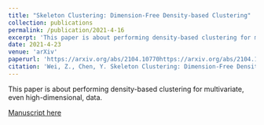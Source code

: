 ```yaml
---
title: "Skeleton Clustering: Dimension-Free Density-based Clustering"
collection: publications
permalink: /publication/2021-4-16
excerpt: 'This paper is about performing density-based clustering for multivariate, even high-dimensional, data.'
date: 2021-4-23
venue: 'arXiv'
paperurl: 'https://arxiv.org/abs/2104.10770https://arxiv.org/abs/2104.10770'
citation: 'Wei, Z., Chen, Y. Skeleton Clustering: Dimension-Free Density-based Clustering, https://arxiv.org/abs/2104.10770https://arxiv.org/abs/2104.10770 '
---
```

This paper is about performing density-based clustering for multivariate, even high-dimensional, data.

[Manuscript here](https://arxiv.org/abs/2104.10770https://arxiv.org/abs/2104.10770)
